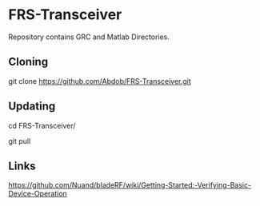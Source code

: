 # FRS-Transceiver
Repository contains GRC and Matlab Directories.

## Cloning
git clone https://github.com/Abdob/FRS-Transceiver.git


## Updating
cd FRS-Transceiver/

git pull

## Links
https://github.com/Nuand/bladeRF/wiki/Getting-Started:-Verifying-Basic-Device-Operation


